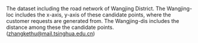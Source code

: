 The dataset including the road network of Wangjing District. The Wangjing-loc includes the x-axis, y-axis of these candidate points, where the customer requests are generated from. The Wangjing-dis includes the distance among these the candidate points.(zhangkethu@mail.tsinghua.edu.cn)

